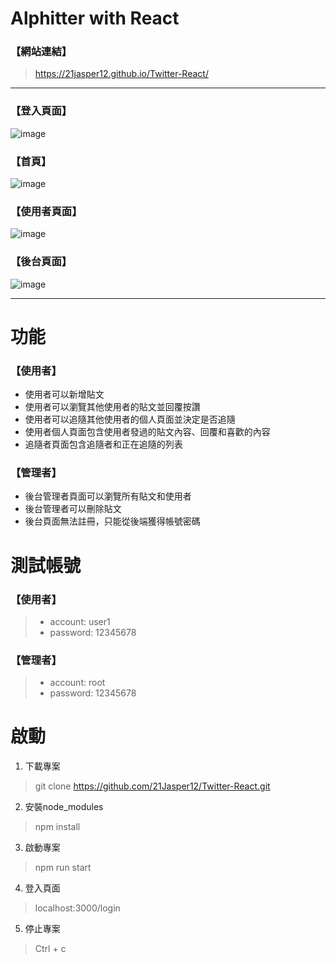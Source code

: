 # Alphitter with React

### 【網站連結】
> https://21jasper12.github.io/Twitter-React/


---

### 【登入頁面】
![image](https://github.com/21Jasper12/Twitter-React/blob/feature/AdminApi/src/image/LoginPage.jpg)

### 【首頁】
![image](https://github.com/21Jasper12/Twitter-React/blob/feature/AdminApi/src/image/homePage.jpg)

### 【使用者頁面】
![image](https://github.com/21Jasper12/Twitter-React/blob/feature/AdminApi/src/image/UserPage.jpg)

### 【後台頁面】
![image](https://github.com/21Jasper12/Twitter-React/blob/feature/AdminApi/src/image/AdminUsersListPage.jpg)

---
#  功能

### 【使用者】
* 使用者可以新增貼文
* 使用者可以瀏覽其他使用者的貼文並回覆按讚
* 使用者可以追隨其他使用者的個人頁面並決定是否追隨
* 使用者個人頁面包含使用者發過的貼文內容、回覆和喜歡的內容
* 追隨者頁面包含追隨者和正在追隨的列表  
  
### 【管理者】
* 後台管理者頁面可以瀏覽所有貼文和使用者
* 後台管理者可以刪除貼文
* 後台頁面無法註冊，只能從後端獲得帳號密碼

# 測試帳號
### 【使用者】
 > * account: user1 
 > * password: 12345678

### 【管理者】
> * account: root
> * password: 12345678


# 啟動
1. 下載專案
> git clone https://github.com/21Jasper12/Twitter-React.git

2. 安裝node_modules
> npm install

3. 啟動專案
> npm run start

4. 登入頁面
> localhost:3000/login

5. 停止專案
> Ctrl + c


